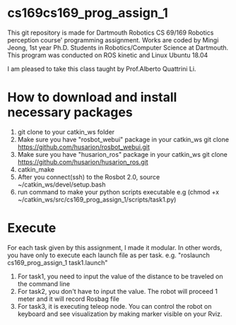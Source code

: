 # cs169cs169_prog_assign_1

This git repository is made for Dartmouth Robotics CS 69/169 Robotics perception course' programming assignment.
Works are coded by Mingi Jeong, 1st year Ph.D. Students in Robotics/Computer Science at Dartmouth.
This program was conducted on ROS kinetic and Linux Ubuntu 18.04

I am pleased to take this class taught by Prof.Alberto Quattrini Li.

# How to download and install necessary packages
1) git clone to your catkin_ws folder
2) Make sure you have "rosbot_webui" package in your catkin_ws git clone https://github.com/husarion/rosbot_webui.git
3) Make sure you have "husarion_ros" package in your catkin_ws git clone https://github.com/husarion/husarion_ros.git
4) catkin_make
5) After you connect(ssh) to the Rosbot 2.0, source ~/catkin_ws/devel/setup.bash
6) run command to make your python scripts executable e.g (chmod +x ~/catkin_ws/src/cs169_prog_assign_1/scripts/task1.py)

# Execute
For each task given by this assignment, I made it modular.
In other words, you have only to execute each launch file as per task.
e.g. "roslaunch cs169_prog_assign_1 task1.launch"
1) For task1, you need to input the value of the distance to be traveled on the command line
2) For task2, you don't have to input the value. The robot will proceed 1 meter and it will record Rosbag file
3) For task3, it is executing teleop node. You can control the robot on keyboard and see visualization by making marker visible on your Rviz.
